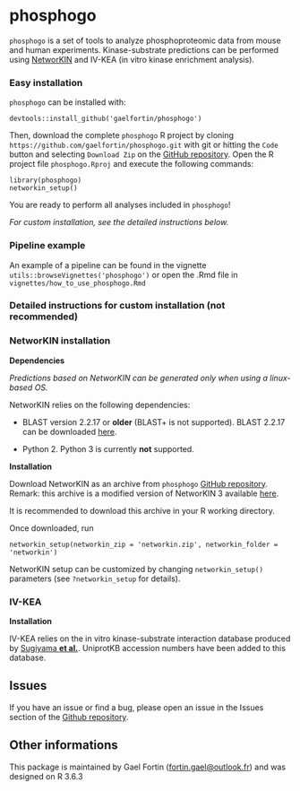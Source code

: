 # __phosphogo__
`phosphogo` is a set of tools to analyze phosphoproteomic data from
mouse and human experiments. Kinase-substrate predictions can
be performed using [NetworKIN](http://kinomexplorer.info) and 
IV-KEA (in vitro kinase enrichment analysis).

### __Easy installation__
`phosphogo` can be installed with:

```
devtools::install_github('gaelfortin/phosphogo')
```

Then, download the complete `phosphogo` R project 
by cloning `https://github.com/gaelfortin/phosphogo.git` with git
or hitting the `Code` button and selecting `Download Zip` on the 
[GitHub repository](https://github.com/gaelfortin/phosphogo). Open the 
R project file `phosphogo.Rproj` and execute the following commands:

```
library(phosphogo)
networkin_setup()
```

You are ready to perform all analyses included in `phosphogo`!

_For custom installation, see the detailed instructions below._




### __Pipeline example__

An example of a pipeline can be found in the vignette 
`utils::browseVignettes('phosphogo')` or open the .Rmd file in 
`vignettes/how_to_use_phosphogo.Rmd`



### __Detailed instructions for custom installation (not recommended)__
### NetworKIN installation
__Dependencies__


_Predictions based on NetworKIN can be generated only when using a linux-based
OS._


NetworKIN relies on the following dependencies:

- BLAST version 2.2.17 or __older__ (BLAST+ is not supported). BLAST 2.2.17 can
be downloaded [here](https://ftp.ncbi.nih.gov/blast/executables/legacy.NOTSUPPORTED/2.2.17/).

- Python 2. Python 3 is currently __not__ supported. 


__Installation__


Download NetworKIN as an archive from `phosphogo` [GitHub repository](https://github.com/gaelfortin/phosphogo/blob/master/networkin.zip).
Remark: this archive is a modified version of NetworKIN 3 available 
[here](http://networkin.info/download.shtml).

It is recommended to download this archive in your R working directory.


Once downloaded, run
```
networkin_setup(networkin_zip = 'networkin.zip', networkin_folder = 'networkin')
```

NetworKIN setup can be customized by changing `networkin_setup()` parameters
(see `?networkin_setup` for details).




### IV-KEA
__Installation__


IV-KEA relies on the in vitro kinase-substrate interaction database produced
by [Sugiyama __et al.__](https://www.nature.com/articles/s41598-019-46385-4).
UniprotKB accession numbers have been added to this database.


## Issues
If you have an issue or find a bug, please open an issue
in the Issues section of the [Github repository](https://github.com/gaelfortin/phosphogo/issues).


## Other informations
This package is maintained by Gael Fortin (fortin.gael@outlook.fr) and was designed
on R 3.6.3
